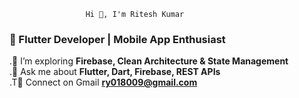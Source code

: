                      Hi 👋, I'm Ritesh Kumar
### 🚀 Flutter Developer | Mobile App Enthusiast  
.🌱 I’m exploring **Firebase, Clean Architecture & State Management**  
.💬 Ask me about **Flutter, Dart, Firebase, REST APIs**  
.T📧 Connect on Gmail **ry018009@gmail.com**  
